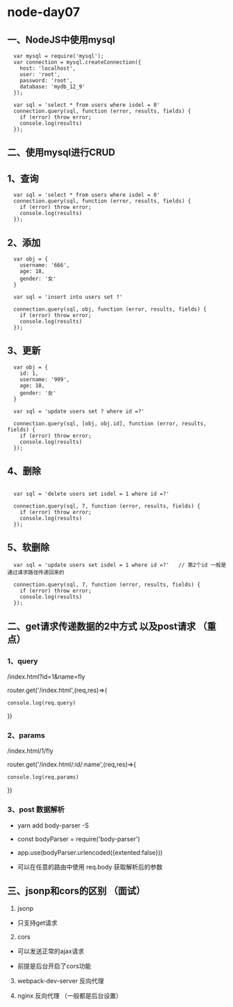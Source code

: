 # node-day07  

##  一、NodeJS中使用mysql   

```
  var mysql = require('mysql');
  var connection = mysql.createConnection({
    host: 'localhost',
    user: 'root',
    password: 'root',
    database: 'mydb_12_9'
  });

  var sql = 'select * from users where isdel = 0'
  connection.query(sql, function (error, results, fields) {
    if (error) throw error;
    console.log(results)
  });

```

## 二、使用mysql进行CRUD

## 1、查询   

```
  var sql = 'select * from users where isdel = 0'
  connection.query(sql, function (error, results, fields) {
    if (error) throw error;
    console.log(results)
  });
```

## 2、添加

```
  var obj = {
    username: '666',
    age: 18,
    gender: '女'
  }

  var sql = 'insert into users set ?'

  connection.query(sql, obj, function (error, results, fields) {
    if (error) throw error;
    console.log(results)
  });

```

## 3、更新

```
  var obj = {
    id: 1,
    username: '999',
    age: 18,
    gender: '女'
  }

  var sql = 'update users set ? where id =?'

  connection.query(sql, [obj, obj.id], function (error, results, fields) {
    if (error) throw error;
    console.log(results)
  });
```

## 4、删除
```

  var sql = 'delete users set isdel = 1 where id =?'   

  connection.query(sql, 7, function (error, results, fields) {
    if (error) throw error;
    console.log(results)
  });

```

## 5、软删除 
```
  var sql = 'update users set isdel = 1 where id =?'   // 第2个id 一般是通过请求路径传递回来的  

  connection.query(sql, 7, function (error, results, fields) {
    if (error) throw error;
    console.log(results)
  });

```

## 二、get请求传递数据的2中方式 以及post请求  （重点）  

### 1、query   

  /index.html?id=1&name=fly    

  router.get('/index.html',(req,res)=>{

    console.log(req.query)

  })

### 2、params    

  /index.html/1/fly    

  router.get('/index.html/:id/:name',(req,res)=>{

    console.log(req.params)

  })

### 3、post 数据解析  

+ yarn add body-parser -S  

+ const bodyParser = require('body-parser')

+ app.use(bodyParser.urlencoded({extented:false}))

+ 可以在任意的路由中使用 req.body 获取解析后的参数     


## 三、jsonp和cors的区别 （面试）  

1. jsonp  

  + 只支持get请求  

2. cors 

  + 可以发送正常的ajax请求 

  + 前提是后台开启了cors功能  

3. webpack-dev-server 反向代理   

4. nginx 反向代理  （一般都是后台设置）